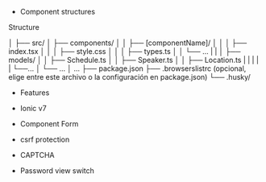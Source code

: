 - Component structures

Structure

│
├── src/
│   ├── components/
│   │   ├── [componentName]/
│   │   │   ├── index.tsx
│   │   │   ├── style.css
│   │   │   ├── types.ts
│   │   └── ...
|   |
│   ├── models/
│   │   ├── Schedule.ts
│   │   ├── Speaker.ts
│   │   ├── Location.ts
|   |   |
|   |   └──...
│   └── ...
│ ...
├── package.json
├── .browserslistrc (opcional, elige entre este archivo o la configuración en package.json)
└── .husky/


- Features

- Ionic v7
- Component Form
- csrf protection
- CAPTCHA
- Password view switch